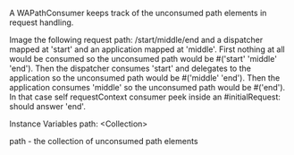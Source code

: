 A WAPathConsumer keeps track of the unconsumed path elements in request handling.

Image the following request path:
/start/middle/end
and a dispatcher mapped at 'start' and an application mapped at 'middle'.
First nothing at all would be consumed so the unconsumed path would be #('start' 'middle' 'end').
Then the dispatcher consumes 'start' and delegates to the application so the unconsumed path would be #('middle' 'end').
Then the application consumes 'middle' so the unconsumed path would be #('end').
In that case
self requestContext consumer peek
inside an #initialRequest: should answer 'end'.

Instance Variables
	path:		<Collection<String>>

path
	- the collection of unconsumed path elements

